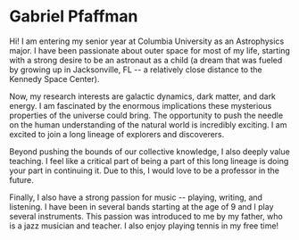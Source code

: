 # Gabriel Pfaffman

Hi! I am entering my senior year at Columbia University as an Astrophysics major. I have been passionate about outer space for most of my life, starting with a strong desire to be an astronaut as a child (a dream that was fueled by growing up in Jacksonville, FL -- a relatively close distance to the Kennedy Space Center).

Now, my research interests are galactic dynamics, dark matter, and  dark energy. I am fascinated by the enormous implications these mysterious properties of the universe could bring. The opportunity to push the needle on the human understanding of the natural world is incredibly exciting. I am excited to join a long lineage of explorers and discoverers.

Beyond pushing the bounds of our collective knowledge, I also deeply value teaching. I feel like a critical part of being a part of this long lineage is doing your part in continuing it. Due to this, I would love to be a professor in the future.

Finally, I also have a strong passion for music -- playing, writing, and listening. I have been in several bands starting at the age of 9 and I play several instruments. This passion was introduced to me by my father, who is a jazz musician and teacher. I also enjoy playing tennis in my free time! 
